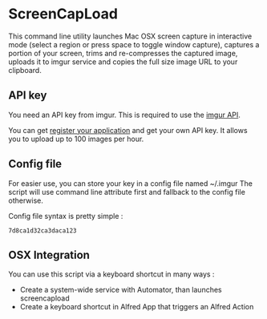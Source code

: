 # ScreenCapLoad

This command line utility launches Mac OSX screen capture in interactive
mode (select a region or press space to toggle window capture), captures
a portion of your screen, trims and re-compresses the captured image,
uploads it to imgur service and copies the full size image URL to your
clipboard.


## API key

You need an API key from imgur. This is required to use the
[imgur API](http://api.imgur.com/resources_auth).

You can get [register your application](http://imgur.com/register/api_anon)
and get your own API key. It allows you to upload up to 100 images per hour.


## Config file

For easier use, you can store your key in a config file named ~/.imgur
The script will use command line attribute first and fallback to the config
file otherwise.

Config file syntax is pretty simple :

    7d8ca1d32ca3daca123

## OSX Integration

You can use this script via a keyboard shortcut in many ways :

- Create a system-wide service with Automator, than launches screencapload
- Create a keyboard shortcut in Alfred App that triggers an Alfred Action